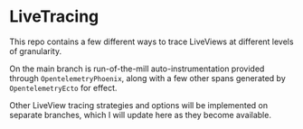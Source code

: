 # LiveTracing

This repo contains a few different ways to trace LiveViews at different levels of granularity. 

On the main branch is run-of-the-mill auto-instrumentation provided through `OpentelemetryPhoenix`, along with
a few other spans generated by `OpentelemetryEcto` for effect. 

Other LiveView tracing strategies and options will be implemented on separate branches, which I will update here
as they become available.